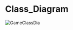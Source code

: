 # Class_Diagram

![GameClassDia](https://user-images.githubusercontent.com/59721579/155831890-50641e15-ed55-4f11-b734-7f51378eea44.JPG)
